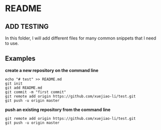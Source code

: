 # README 

## ADD TESTING

In this folder, I will add different files for many common snippets that I need to use. 

## Examples

**create a new repository on the command line** 

```
echo "# test" >> README.md
git init
git add README.md
git commit -m "first commit"
git remote add origin https://github.com/xuejiao-li/test.git
git push -u origin master

```

**push an existing repository from the command line**

```
git remote add origin https://github.com/xuejiao-li/test.git
git push -u origin master

```
